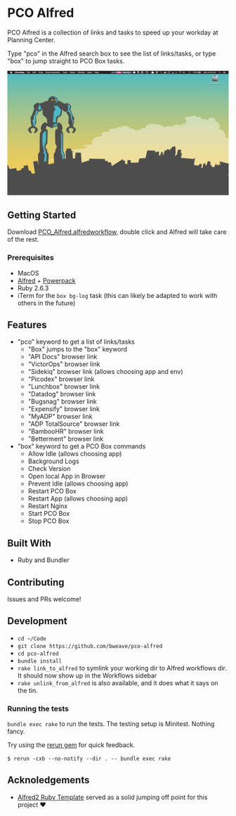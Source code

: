 # PCO Alfred

PCO Alfred is a collection of links and tasks to speed up your workday at Planning Center.

Type "pco" in the Alfred search box to see the list of links/tasks, or type "box" to jump straight to PCO Box tasks.

![](screenshots/pco_alfred.gif)

## Getting Started

Download [PCO_Alfred.alfredworkflow](PCO_Alfred.alfredworkflow), double click and Alfred will take care of the rest.

### Prerequisites

- MacOS
- [Alfred](https://www.alfredapp.com/) + [Powerpack](https://www.alfredapp.com/powerpack/)
- Ruby 2.6.3
- iTerm for the `box bg-log` task (this can likely be adapted to work with others in the future)

## Features

- "pco" keyword to get a list of links/tasks
  - "Box" jumps to the "box" keyword
  - "API Docs" browser link
  - "VictorOps" browser link
  - "Sidekiq" browser link (allows choosing app and env)
  - "Picodex" browser link
  - "Lunchbox" browser link
  - "Datadog" browser link
  - "Bugsnag" browser link
  - "Expensify" browser link
  - "MyADP" browser link
  - "ADP TotalSource" browser link
  - "BambooHR" browser link
  - "Betterment" browser link
- "box" keyword to get a PCO Box commands
  - Allow Idle (allows choosing app)
  - Background Logs
  - Check Version
  - Open local App in Browser
  - Prevent Idle (allows choosing app)
  - Restart PCO Box
  - Restart App (allows choosing app)
  - Restart Nginx
  - Start PCO Box
  - Stop PCO Box

## Built With

* Ruby and Bundler

## Contributing

Issues and PRs welcome!

## Development

- `cd ~/Code`
- `git clone https://github.com/bweave/pco-alfred`
- `cd pco-alfred`
- `bundle install`
- `rake link_to_alfred` to symlink your working dir to Alfred workflows dir. It should now show up in the Workflows sidebar
- `rake unlink_from_alfred` is also available, and it does what it says on the tin.

### Running the tests

`bundle exec rake` to run the tests. The testing setup is Minitest. Nothing fancy.

Try using the [rerun gem](https://github.com/alexch/rerun/) for quick feedback.

```
$ rerun -cxb --no-notify --dir . -- bundle exec rake
```

## Acknoledgements

- [Alfred2 Ruby Template](https://github.com/zhaocai/alfred2-ruby-template) served as a solid jumping off point for this project ❤️
